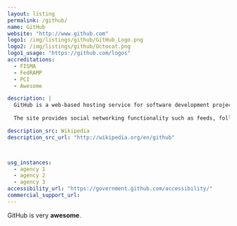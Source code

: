 ```yaml
---
layout: listing
permalink: /github/
name: GitHub
website: "http://www.github.com"
logo1: /img/listings/github/GitHub_Logo.png
logo2: /img/listings/github/Octocat.png
logo1_usage: "https://github.com/logos"
accreditations:
  - FISMA
  - FedRAMP
  - PCI
  - Awesome

description: |
  GitHub is a web-based hosting service for software development projects that use the Git revision control system. GitHub offers both paid plans for private repositories, and free accounts for open source projects.
  
  The site provides social networking functionality such as feeds, followers, wikis (using gollum Wiki software) and the social network graph to display how developers work on their versions of a repository. GitHub also operates other services -- a pastebin-style site called Gist that provides wikis for individual repositories and web pages that can be edited through a Git repository, a slide hosting service called Speaker Deck, and a web analytics platform called Gauges.

description_src: Wikipedia
description_src_url: "http://wikipedia.org/en/github"



usg_instances:
  - agency 1
  - agency 2
  - agency 3
accessibility_url: "https://government.github.com/accessibility/"
commercial_support_url: 
---
```



GitHub is very **awesome**.
